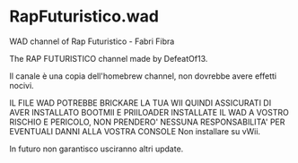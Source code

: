 # RapFuturistico.wad
WAD channel of Rap Futuristico - Fabri Fibra

The RAP FUTURISTICO channel made by DefeatOf13.

Il canale è una copia dell'homebrew channel, non dovrebbe avere effetti nocivi.

IL FILE WAD POTREBBE BRICKARE LA TUA WII QUINDI ASSICURATI DI AVER INSTALLATO BOOTMII E PRIILOADER
INSTALLATE IL WAD A VOSTRO RISCHIO E PERICOLO, NON PRENDERO' NESSUNA RESPONSABILITA' PER EVENTUALI DANNI ALLA VOSTRA CONSOLE
Non installare su vWii.

In futuro non garantisco usciranno altri update.
